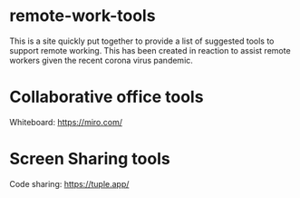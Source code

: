 # remote-work-tools

This is a site quickly put together to provide a list of suggested tools to support remote working. This has been created in  reaction to assist remote workers given the recent corona virus pandemic.

# Collaborative office tools

Whiteboard: https://miro.com/

# Screen Sharing tools

Code sharing: https://tuple.app/
